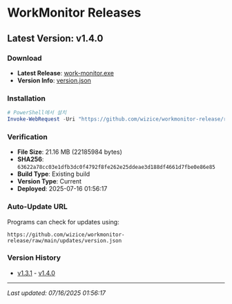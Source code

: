 ﻿# WorkMonitor Releases

## Latest Version: v1.4.0

### Download
- **Latest Release**: [work-monitor.exe](https://github.com/wizice/workmonitor-release/raw/main/updates/work-monitor.exe)
- **Version Info**: [version.json](https://github.com/wizice/workmonitor-release/raw/main/updates/version.json)

### Installation
```powershell
# PowerShell에서 설치
Invoke-WebRequest -Uri "https://github.com/wizice/workmonitor-release/raw/main/updates/work-monitor.exe" -OutFile "work-monitor.exe"
```

### Verification
- **File Size**: 21.16 MB (22185984 bytes)
- **SHA256**: `63622a78cc03e1dfb3dc0f4792f8fe262e25ddeae3d188df4661d7fbe0e86e85`
- **Build Type**: Existing build
- **Version Type**: Current
- **Deployed**: 2025-07-16 01:56:17

### Auto-Update URL
Programs can check for updates using:
```
https://github.com/wizice/workmonitor-release/raw/main/updates/version.json
```

### Version History
- [v1.3.1](./releases/v1.3.1/) - [v1.4.0](./releases/v1.4.0/)

---
*Last updated: 07/16/2025 01:56:17*
